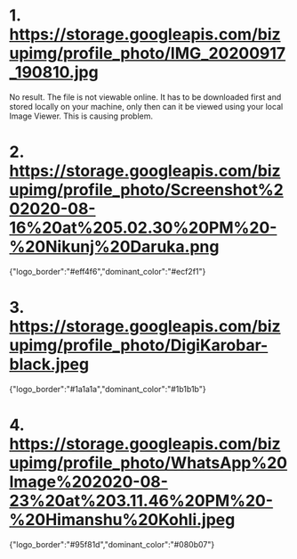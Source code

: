 # 1. https://storage.googleapis.com/bizupimg/profile_photo/IMG_20200917_190810.jpg

No result. The file is not viewable online. It has to be downloaded first and stored locally on your machine, only then can it be viewed using your local Image Viewer.
This is causing problem.

# 2. https://storage.googleapis.com/bizupimg/profile_photo/Screenshot%202020-08-16%20at%205.02.30%20PM%20-%20Nikunj%20Daruka.png

{"logo_border":"#eff4f6","dominant_color":"#ecf2f1"}

# 3. https://storage.googleapis.com/bizupimg/profile_photo/DigiKarobar-black.jpeg

{"logo_border":"#1a1a1a","dominant_color":"#1b1b1b"}

# 4. https://storage.googleapis.com/bizupimg/profile_photo/WhatsApp%20Image%202020-08-23%20at%203.11.46%20PM%20-%20Himanshu%20Kohli.jpeg

{"logo_border":"#95f81d","dominant_color":"#080b07"}
